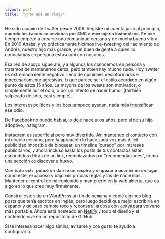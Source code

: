 ```yaml
---
layout: post
title:  "¿Por qué un blog?"
---
```


He sido usuario de Twitter desde 2006. Registré mi cuenta justo al principio, cuando los tweets se enviaban por SMS o mensajería instantánea. En ese tiempo empezó a crearse una comunidad cercana y de mucha buena vibra. En 2010 Anabel y yo prácticamente hicimos live-tweeting del nacimiento de Andrés, nuestro hijo más grande, y un buen de gente a quien no conocíamos en persona estuvo ahí con nosotros.

Esa red de apoyo sigue ahí, y a algunos los conocemos en persona y tratamos de mantenerlos cerca, pero también hay mucho ruido. Hoy Twitter es extremadamente negativo, lleno de opiniones desinformadas e innecesariamente agresivas, lo que parece ser el estilo acordado en algún punto de estos 15 años. La mayoría de los tweets son motivados, o simplemente por el odio, o por un intento de hacer humor (también salpicado de odio, casi siempre).

Los intereses políticos y los bots tampoco ayudan, nada más intensifican ese odio.

De Facebook no puedo hablar, lo dejé hace unos años, pero sí de su hijo adoptivo, Instagram.

Instagram es superficial pero muy divertido. Ahí mantengo el contacto con mi círculo cercano, pero la aplicación lo hace cada vez más difícil: publicidad imposible de bloquear, un timeline “curado” por intereses publicitarios, y ahora incluso hasta los posts de tus contactos están escondidos detrás de un link, reemplazados por “recomendaciones”, como una sección de discover a huevo.

Con todo esto, pensé en darme un respiro y empezar a escribir en un lugar como este, espacioso y bajo mis propias reglas y las de nadie más. Mantener el control de mi contenido y mantenerlo en la web abierta, que es algo en lo que creo muy firmemente.

Construí este sitio en WordPress un fin de semana y copié algunos blog posts que tenía escritos en inglés, pero luego decidí que mejor escribiría en español y de paso cambié todo y reconstruí la cosa con [Jekyll](https://jekyllrb.com) para volverlo más portable. Ahora está hosteado en [Netlify](https://netlify.com) y todo el diseño y el contenido vive en un repositorio de GitHub.

Si te interesa hacer algo similar, avísame y con gusto te ayudo a configurarlo.

